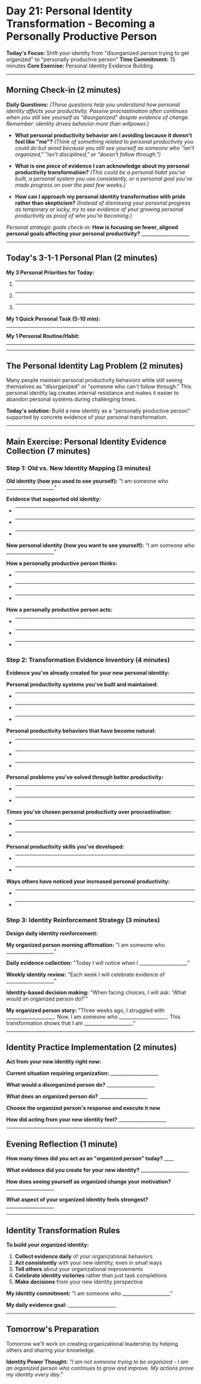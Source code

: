 # Day 21: Personal Identity Transformation - Becoming a Personally Productive Person

**Today's Focus:** Shift your identity from "disorganized person trying to get organized" to "personally productive person"
**Time Commitment:** 15 minutes
**Core Exercise:** Personal Identity Evidence Building

---

## Morning Check-in (2 minutes)

**Daily Questions:** *(These questions help you understand how personal identity affects your productivity. Passive procrastination often continues when you still see yourself as "disorganized" despite evidence of change. Remember: identity drives behavior more than willpower.)*

- **What personal productivity behavior am I avoiding because it doesn't feel like "me"?**
  *(Think of something related to personal productivity you could do but avoid because you still see yourself as someone who "isn't organized," "isn't disciplined," or "doesn't follow through.")*

- **What is one piece of evidence I can acknowledge about my personal productivity transformation?**
  *(This could be a personal habit you've built, a personal system you use consistently, or a personal goal you've made progress on over the past few weeks.)*

- **How can I approach my personal identity transformation with pride rather than skepticism?**
  *(Instead of dismissing your personal progress as temporary or lucky, try to see evidence of your growing personal productivity as proof of who you're becoming.)*

*Personal strategic goals check-in:*
**How is focusing on fewer, aligned personal goals affecting your personal productivity?** ____________________

---

## Today's 3-1-1 Personal Plan (2 minutes)

**My 3 Personal Priorities for Today:**
1. ____________________
2. ____________________
3. ____________________

**My 1 Quick Personal Task (5-10 min):**
____________________

**My 1 Personal Routine/Habit:**
____________________

---

## The Personal Identity Lag Problem (2 minutes)

Many people maintain personal productivity behaviors while still seeing themselves as "disorganized" or "someone who can't follow through." This personal identity lag creates internal resistance and makes it easier to abandon personal systems during challenging times.

**Today's solution:** Build a new identity as a "personally productive person" supported by concrete evidence of your personal transformation.

---

## Main Exercise: Personal Identity Evidence Collection (7 minutes)

### Step 1: Old vs. New Identity Mapping (3 minutes)

**Old identity (how you used to see yourself):**
"I am someone who ____________________"

**Evidence that supported old identity:**
- ____________________
- ____________________
- ____________________

**New personal identity (how you want to see yourself):**
"I am someone who ____________________"

**How a personally productive person thinks:**
- ____________________
- ____________________
- ____________________

**How a personally productive person acts:**
- ____________________
- ____________________
- ____________________

### Step 2: Transformation Evidence Inventory (4 minutes)

**Evidence you've already created for your new personal identity:**

**Personal productivity systems you've built and maintained:**
- ____________________
- ____________________
- ____________________

**Personal productivity behaviors that have become natural:**
- ____________________
- ____________________
- ____________________

**Personal problems you've solved through better productivity:**
- ____________________
- ____________________

**Times you've chosen personal productivity over procrastination:**
- ____________________
- ____________________

**Personal productivity skills you've developed:**
- ____________________
- ____________________

**Ways others have noticed your increased personal productivity:**
- ____________________
- ____________________

### Step 3: Identity Reinforcement Strategy (3 minutes)

**Design daily identity reinforcement:**

**My organized person morning affirmation:**
"I am someone who ____________________"

**Daily evidence collection:**
"Today I will notice when I ____________________"

**Weekly identity review:**
"Each week I will celebrate evidence of ____________________"

**Identity-based decision making:**
"When facing choices, I will ask: 'What would an organized person do?'"

**My organized person story:**
"Three weeks ago, I struggled with ____________________. 
Now, I am someone who ____________________. 
This transformation shows that I am ____________________."

---

## Identity Practice Implementation (2 minutes)

**Act from your new identity right now:**

**Current situation requiring organization:** ____________________

**What would a disorganized person do?** ____________________

**What does an organized person do?** ____________________

**Choose the organized person's response and execute it now**

**How did acting from your new identity feel?** ____________________

---

## Evening Reflection (1 minute)

**How many times did you act as an "organized person" today?** ____

**What evidence did you create for your new identity?** ____________________

**How does seeing yourself as organized change your motivation?** ____________________

**What aspect of your organized identity feels strongest?** ____________________

---

## Identity Transformation Rules

**To build your organized identity:**

1. **Collect evidence daily** of your organizational behaviors
2. **Act consistently** with your new identity, even in small ways
3. **Tell others** about your organizational improvements
4. **Celebrate identity victories** rather than just task completions
5. **Make decisions** from your new identity perspective

**My identity commitment:** "I am someone who ____________________"

**My daily evidence goal:** ____________________

---

## Tomorrow's Preparation
Tomorrow we'll work on creating organizational leadership by helping others and sharing your knowledge.

**Identity Power Thought:**
*"I am not someone trying to be organized - I am an organized person who continues to grow and improve. My actions prove my identity every day."*